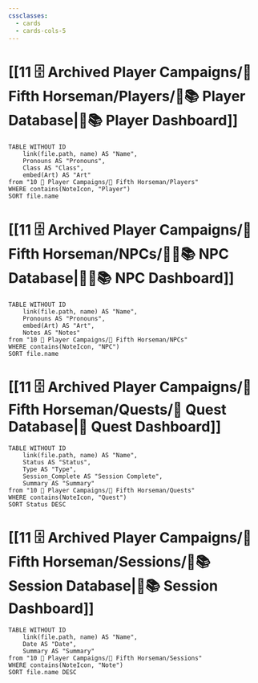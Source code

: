 ```yaml
---
cssclasses:
  - cards
  - cards-cols-5
---
```


# [[11 🗄️ Archived Player Campaigns/🐴 Fifth Horseman/Players/🧙📚 Player Database|🧙📚 Player Dashboard]]
```dataview
TABLE WITHOUT ID 
	link(file.path, name) AS "Name", 
	Pronouns AS "Pronouns",
	Class AS "Class",
	embed(Art) AS "Art"
from "10 🧙 Player Campaigns/🐴 Fifth Horseman/Players"
WHERE contains(NoteIcon, "Player")
SORT file.name
```

# [[11 🗄️ Archived Player Campaigns/🐴 Fifth Horseman/NPCs/👨‍🌾📚 NPC Database|👨‍🌾📚 NPC Dashboard]]
```dataview
TABLE WITHOUT ID 
	link(file.path, name) AS "Name", 
	Pronouns AS "Pronouns",
	embed(Art) AS "Art",
	Notes AS "Notes"
from "10 🧙 Player Campaigns/🐴 Fifth Horseman/NPCs"
WHERE contains(NoteIcon, "NPC")
SORT file.name
```

# [[11 🗄️ Archived Player Campaigns/🐴 Fifth Horseman/Quests/🎯 Quest Database|🎯 Quest Dashboard]]
```dataview
TABLE WITHOUT ID 
	link(file.path, name) AS "Name",
	Status AS "Status",
	Type AS "Type",
	Session_Complete AS "Session Complete",
	Summary AS "Summary"
from "10 🧙 Player Campaigns/🐴 Fifth Horseman/Quests"
WHERE contains(NoteIcon, "Quest")
SORT Status DESC
```

# [[11 🗄️ Archived Player Campaigns/🐴 Fifth Horseman/Sessions/🧻📚 Session Database|🧻📚 Session Dashboard]]
```dataview
TABLE WITHOUT ID 
	link(file.path, name) AS "Name", 
	Date AS "Date",
	Summary AS "Summary"
from "10 🧙 Player Campaigns/🐴 Fifth Horseman/Sessions"
WHERE contains(NoteIcon, "Note")
SORT file.name DESC
```
